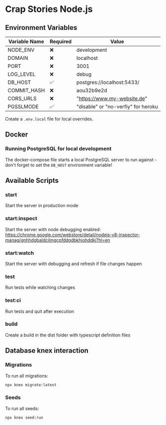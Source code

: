 # Crap Stories Node.js

## Environment Variables

| Variable Name | Required | Value                               |
| ------------- | -------- | ----------------------------------- |
| NODE_ENV      | ❌       | development                         |
| DOMAIN        | ❌       | localhost                           |
| PORT          | ❌       | 3001                                |
| LOG_LEVEL     | ❌       | debug                               |
| DB_HOST       | ✅       | postgres://localhost:5433/          |
| COMMIT_HASH   | ❌       | aou32b9e2d                          |
| CORS_URLS     | ❌       | "https://www.my-website.de"         |
| PGSSLMODE     | ✅       | "disable" or "no-verfiy" for heroku |

Create a `.env.local` file for local overrides.

## Docker

### Running PostgreSQL for local development

The docker-compose file starts a local PostgreSQL server to run against - don't forget to set the `DB_HOST` environment variable!

## Available Scripts

### start

Start the server in production mode

### start:inspect

Start the server with node debugging enabled: https://chrome.google.com/webstore/detail/nodejs-v8-inspector-manag/gnhhdgbaldcilmgcpfddgdbkhjohddkj?hl=en

### start:watch

Start the server with debugging and refresh if file changes happen

### test

Run tests while watching changes

### test:ci

Run tests and quit after execution

### build

Create a build in the dist folder with typescript definition files

## Database knex interaction

### Migrations

To run all migrations:

```sh
npx knex migrate:latest
```

### Seeds

To run all seeds:

```sh
npx knex seed:run
```
